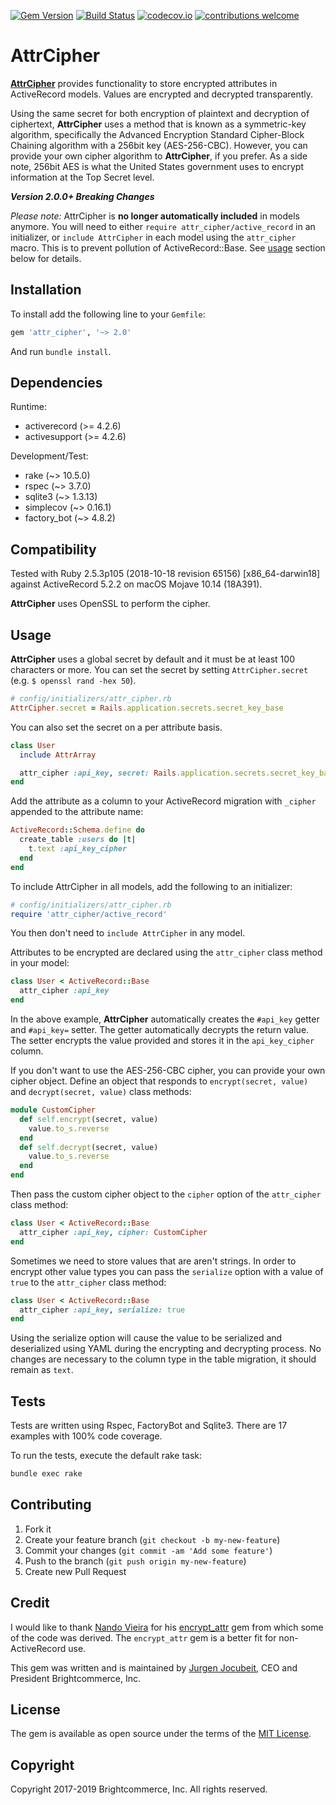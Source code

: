 [![Gem Version](https://badge.fury.io/rb/attr_cipher.svg)](https://badge.fury.io/rb/attr_cipher)
[![Build Status](https://travis-ci.org/brightcommerce/attr_cipher.svg?branch=master)](https://travis-ci.org/brightcommerce/attr_cipher)
[![codecov.io](https://codecov.io/github/brightcommerce/attr_cipher/coverage.svg?branch=master)](https://codecov.io/github/brightcommerce/attr_cipher?branch=master)
[![contributions welcome](https://img.shields.io/badge/contributions-welcome-brightgreen.svg?style=flat)](https://github.com/brightcommerce/attr_cipher/pulls)

# AttrCipher

[**AttrCipher**](https://github.com/brightcommerce/attr_cipher) provides functionality to store encrypted attributes in ActiveRecord models. Values are encrypted and decrypted transparently.

Using the same secret for both encryption of plaintext and decryption of ciphertext, **AttrCipher** uses a method that is known as a symmetric-key algorithm, specifically the Advanced Encryption Standard Cipher-Block Chaining algorithm with a 256bit key (AES-256-CBC). However, you can provide your own cipher algorithm to **AttrCipher**, if you prefer. As a side note, 256bit AES is what the United States government uses to encrypt information at the Top Secret level.

***Version 2.0.0+ Breaking Changes***

_Please note:_ AttrCipher is **no longer automatically included** in models anymore. You will need to either `require attr_cipher/active_record` in an initializer, or `include AttrCipher` in each model using the `attr_cipher` macro. This is to prevent pollution of ActiveRecord::Base. See [usage](#usage) section below for details.

## Installation

To install add the following line to your `Gemfile`:

``` ruby
gem 'attr_cipher', '~> 2.0'
```

And run `bundle install`.

## Dependencies

Runtime:
- activerecord (>= 4.2.6)
- activesupport (>= 4.2.6)

Development/Test:
- rake (~> 10.5.0)
- rspec (~> 3.7.0)
- sqlite3 (~> 1.3.13)
- simplecov (~> 0.16.1)
- factory_bot (~> 4.8.2)

## Compatibility

Tested with Ruby 2.5.3p105 (2018-10-18 revision 65156) [x86_64-darwin18] against ActiveRecord 5.2.2 on macOS Mojave 10.14 (18A391).

**AttrCipher** uses OpenSSL to perform the cipher.

## Usage

**AttrCipher** uses a global secret by default and it must be at least 100 characters or more. You can set the secret by setting `AttrCipher.secret` (e.g. `$ openssl rand -hex 50`).

```ruby
# config/initializers/attr_cipher.rb
AttrCipher.secret = Rails.application.secrets.secret_key_base
```

You can also set the secret on a per attribute basis.

```ruby
class User
  include AttrArray

  attr_cipher :api_key, secret: Rails.application.secrets.secret_key_base
end
```

Add the attribute as a column to your ActiveRecord migration with `_cipher` appended to the attribute name:

```ruby
ActiveRecord::Schema.define do
  create_table :users do |t|
    t.text :api_key_cipher
  end
end
```

To include AttrCipher in all models, add the following to an initializer:

```ruby
# config/initializers/attr_cipher.rb
require 'attr_cipher/active_record'
```

You then don't need to `include AttrCipher` in any model.

Attributes to be encrypted are declared using the `attr_cipher` class method in your model:

```ruby
class User < ActiveRecord::Base
  attr_cipher :api_key
end
```

In the above example, **AttrCipher** automatically creates the `#api_key` getter and `#api_key=` setter. The getter automatically decrypts the return value. The setter encrypts the value provided and stores it in the `api_key_cipher` column.

If you don't want to use the AES-256-CBC cipher, you can provide your own cipher object. Define an object that responds to `encrypt(secret, value)` and `decrypt(secret, value)` class methods:

```ruby
module CustomCipher
  def self.encrypt(secret, value)
    value.to_s.reverse
  end
  def self.decrypt(secret, value)
    value.to_s.reverse
  end
end
```

Then pass the custom cipher object to the `cipher` option of the `attr_cipher` class method:

```ruby
class User < ActiveRecord::Base
  attr_cipher :api_key, cipher: CustomCipher
end
```

Sometimes we need to store values that are aren't strings. In order to encrypt other value types  you can pass the `serialize` option with a value of `true` to the `attr_cipher` class method:

```ruby
class User < ActiveRecord::Base
  attr_cipher :api_key, serialize: true
end
```

Using the serialize option will cause the value to be serialized and deserialized using YAML during the encrypting and decrypting process. No changes are necessary to the column type in the table migration, it should remain as `text`.

## Tests

Tests are written using Rspec, FactoryBot and Sqlite3. There are 17 examples with 100% code coverage.

To run the tests, execute the default rake task:

``` bash
bundle exec rake
```

## Contributing

1. Fork it
2. Create your feature branch (`git checkout -b my-new-feature`)
3. Commit your changes (`git commit -am 'Add some feature'`)
4. Push to the branch (`git push origin my-new-feature`)
5. Create new Pull Request

## Credit

I would like to thank [Nando Vieira](http://nandovieira.com/) for his [encrypt_attr](https://github.com/fnando/encrypt_attr) gem from which some of the code was derived. The `encrypt_attr` gem is a better fit for non-ActiveRecord use.

This gem was written and is maintained by [Jurgen Jocubeit](https://github.com/JurgenJocubeit), CEO and President Brightcommerce, Inc.

## License

The gem is available as open source under the terms of the [MIT License](http://opensource.org/licenses/MIT).

## Copyright

Copyright 2017-2019 Brightcommerce, Inc. All rights reserved.
